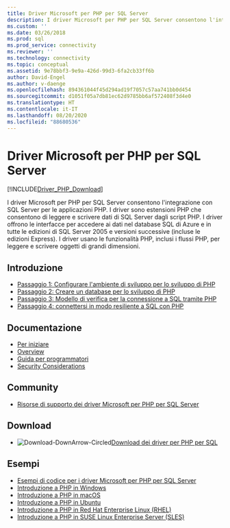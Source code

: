 ```yaml
---
title: Driver Microsoft per PHP per SQL Server
description: I driver Microsoft per PHP per SQL Server consentono l'integrazione con SQL Server per le applicazioni PHP tramite estensioni PHP.
ms.custom: ''
ms.date: 03/26/2018
ms.prod: sql
ms.prod_service: connectivity
ms.reviewer: ''
ms.technology: connectivity
ms.topic: conceptual
ms.assetid: 9e78bbf3-9e9a-426d-99d3-6fa2cb33ff6b
author: David-Engel
ms.author: v-daenge
ms.openlocfilehash: 894361044f45d294ad19f7057c57aa741bb0d454
ms.sourcegitcommit: d1051f05a7db81ec62d9785bb6af572408f3d4e0
ms.translationtype: HT
ms.contentlocale: it-IT
ms.lasthandoff: 08/20/2020
ms.locfileid: "88680536"
---
```

# <a name="microsoft-drivers-for-php-for-sql-server"></a>Driver Microsoft per PHP per SQL Server

[!INCLUDE[Driver_PHP_Download](../../includes/driver_php_download.md)]

I driver Microsoft per PHP per SQL Server consentono l'integrazione con SQL Server per le applicazioni PHP. I driver sono estensioni PHP che consentono di leggere e scrivere dati di SQL Server dagli script PHP. I driver offrono le interfacce per accedere ai dati nel database SQL di Azure e in tutte le edizioni di SQL Server 2005 e versioni successive (incluse le edizioni Express). I driver usano le funzionalità PHP, inclusi i flussi PHP, per leggere e scrivere oggetti di grandi dimensioni.  
  
## <a name="getting-started"></a>Introduzione  
* [Passaggio 1: Configurare l'ambiente di sviluppo per lo sviluppo di PHP](step-1-configure-development-environment-for-php-development.md)  
* [Passaggio 2: Creare un database per lo sviluppo di PHP](step-2-create-a-sql-database-for-php-development.md)  
* [Passaggio 3: Modello di verifica per la connessione a SQL tramite PHP](step-3-proof-of-concept-connecting-to-sql-using-php.md)  
* [Passaggio 4: connettersi in modo resiliente a SQL con PHP](step-4-connect-resiliently-to-sql-with-php.md)  
  
## <a name="documentation"></a>Documentazione  
* [Per iniziare](getting-started-with-the-php-sql-driver.md)
* [Overview](overview-of-the-php-sql-driver.md)
* [Guida per programmatori](programming-guide-for-php-sql-driver.md) 
* [Security Considerations](security-considerations-for-php-sql-driver.md)
  
## <a name="community"></a>Community  
* [Risorse di supporto dei driver Microsoft per PHP per SQL Server](support-resources-for-the-php-sql-driver.md)
  
## <a name="download"></a>Download  
* ![Download-DownArrow-Circled](../../ssms/media/download-icon.png)[Download dei driver per PHP per SQL](download-drivers-php-sql-server.md)
  
## <a name="samples"></a>Esempi  
* [Esempi di codice per i driver Microsoft per PHP per SQL Server](code-samples-for-php-sql-driver.md)
* [Introduzione a PHP in Windows](https://www.microsoft.com/sql-server/developer-get-started/php/windows/)
* [Introduzione a PHP in macOS](https://www.microsoft.com/sql-server/developer-get-started/php/mac/)
* [Introduzione a PHP in Ubuntu](https://www.microsoft.com/sql-server/developer-get-started/php/ubuntu/)
* [Introduzione a PHP in Red Hat Enterprise Linux (RHEL)](https://www.microsoft.com/sql-server/developer-get-started/php/rhel/)
* [Introduzione a PHP in SUSE Linux Enterprise Server (SLES)](https://www.microsoft.com/sql-server/developer-get-started/php/sles/)
